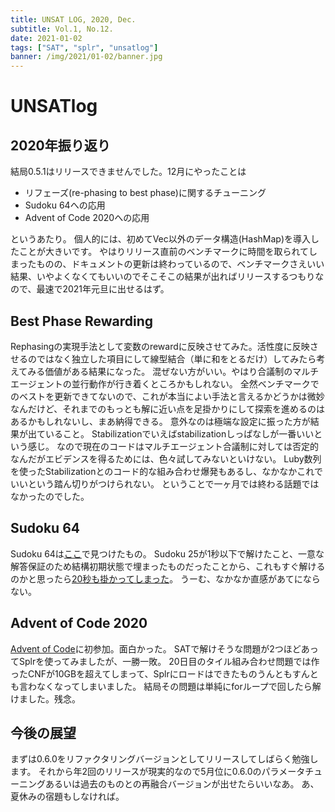 ```yaml
---
title: UNSAT LOG, 2020, Dec.
subtitle: Vol.1, No.12.
date: 2021-01-02
tags: ["SAT", "splr", "unsatlog"]
banner: /img/2021/01-02/banner.jpg
---
```

# UNSATlog

## 2020年振り返り

結局0.5.1はリリースできませんでした。12月にやったことは

- リフェーズ(re-phasing to best phase)に関するチューニング
- Sudoku 64への応用
- Advent of Code 2020への応用

というあたり。
個人的には、初めてVec以外のデータ構造(HashMap)を導入したことが大きいです。
やはりリリース直前のベンチマークに時間を取られてしまったものの、ドキュメントの更新は終わっているので、ベンチマークさえいい結果、いやよくなくてもいいのでそこそこの結果が出ればリリースするつもりなので、最速で2021年元旦に出せるはず。

## Best Phase Rewarding

Rephasingの実現手法として変数のrewardに反映させてみた。活性度に反映させるのではなく独立した項目にして線型結合（単に和をとるだけ）してみたら考えてみる価値がある結果になった。
混ぜない方がいい。やはり合議制のマルチエージェントの並行動作が行き着くところかもしれない。
全然ベンチマークでのベストを更新できてないので、これが本当によい手法と言えるかどうかは微妙なんだけど、それまでのもっとも解に近い点を足掛かりにして探索を進めるのはあるかもしれないし、まあ納得できる。
意外なのは極端な設定に振った方が結果が出ていること。
Stabilizationでいえばstabilizationしっぱなしが一番いいという感じ。
なので現在のコードはマルチエージェント合議制に対しては否定的なんだがエビデンスを得るためには、色々試してみないといけない。
Luby数列を使ったStabilizationとのコード的な組み合わせ爆発もあるし、なかなかこれでいいという踏ん切りがつけられない。
ということで一ヶ月では終わる話題ではなかったのでした。

## Sudoku 64

Sudoku 64は[ここ](http://www.sudoku-download.net/sudoku_64x64.php)で見つけたもの。
Sudoku 25が1秒以下で解けたこと、一意な解答保証のため結構初期状態で埋まったものだったことから、これもすぐ解けるのかと思ったら[20秒も掛かってしまった](https://shnarazk.github.io/2020/2020-12-18-sudoku64/)。
うーむ、なかなか直感があてにならない。

## Advent of Code 2020

[Advent of Code](https://adventofcode.com/)に初参加。面白かった。
SATで解けそうな問題が2つほどあってSplrを使ってみましたが、一勝一敗。
20日目のタイル組み合わせ問題では作ったCNFが10GBを超えてしまって、Splrにロードはできたものうんともすんとも言わなくなってしまいました。
結局その問題は単純にforループで回したら解けました。残念。

## 今後の展望

まずは0.6.0をリファクタリングバージョンとしてリリースしてしばらく勉強します。
それから年2回のリリースが現実的なので5月位に0.6.0のパラメータチューニングあるいは過去のものとの再融合バージョンが出せたらいいなあ。
あ、夏休みの宿題もしなければ。
